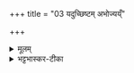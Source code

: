 +++
title = "03 यदुच्छिष्टम् अभोज्यय्ँ"

+++


<details><summary>मूलम्</summary>

यदुच्छि॑ष्ट॒म् अभो᳚ज्य॒य्ँ  
यद्वा॑ दु॒श्चरि॑तं॒ मम॑ ।  
सर्वं॑ पुनन्तु॒ मामापो॑  
ऽस॒ताञ्च॑ प्रति॒ग्रह॒ꣳ॒ स्वाहा᳚ ॥ (38)
</details>

<details><summary>भट्टभास्कर-टीका</summary>

यन् मनस्-सम्बन्ध्य् उच्छिष्टम्  
अप्रायत्य-करं मूत्रोत्सर्जनादि चण्डालोपस्पर्शनादि च  
यच् चाभोज्यं केशकीटाद्य्-अवपन्नादि मम सम्बन्धि  
दुश्चरितं दुष्टं शास्त्रनिषिद्धं प्रतिषिद्धमैथुनादि  
तन्निमित्तं पापं सर्वं मदीयं धर्मधर्मिणोरभेद उपचर्यते । यद्वा - मां च मयि पूर्वसञ्चितं च पापम् आपः पुनन्तु । असतां शूद्रादीनां च प्रतिग्रहं प्रतिग्रहनिमित्तं च पापं शोधयत्विति ॥  
इति याज्ञिक्युपनिषदि त्रयोविंशोऽनुवाकः ॥
</details>

